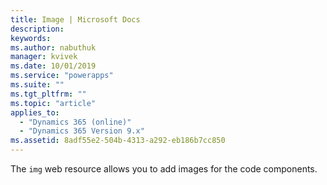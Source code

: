 ```yaml
---
title: Image | Microsoft Docs
description: 
keywords:
ms.author: nabuthuk
manager: kvivek
ms.date: 10/01/2019
ms.service: "powerapps"
ms.suite: ""
ms.tgt_pltfrm: ""
ms.topic: "article"
applies_to: 
  - "Dynamics 365 (online)"
  - "Dynamics 365 Version 9.x"
ms.assetid: 8adf55e2-504b-4313-a292-eb186b7cc850
---
```

The `img` web resource allows you to add images for the code components.
